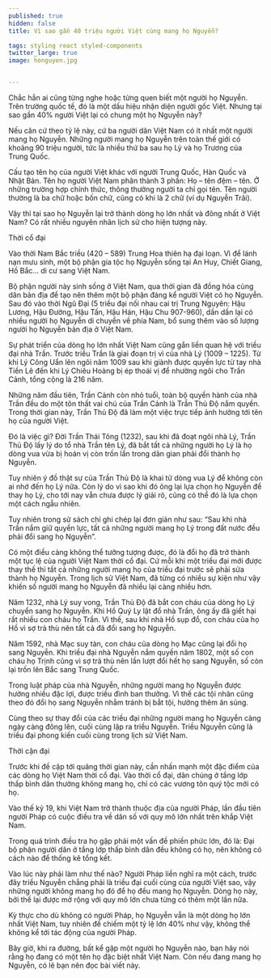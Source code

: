 ```yaml
---
published: true
hidden: false
title: Vì sao gần 40 triệu người Việt cùng mang họ Nguyễn?

tags: styling react styled-components
twitter_large: true
image: honguyen.jpg


---
```


Chắc hẳn ai cũng từng nghe hoặc từng quen biết một người họ Nguyễn. Trên trường quốc tế, đó là một dấu hiệu nhận diện người gốc Việt. Nhưng tại sao gần 40% người Việt lại có chung một họ Nguyễn này?

Nếu căn cứ theo tỷ lệ này, cứ ba người dân Việt Nam có ít nhất một người mang họ Nguyễn. Những người mang họ Nguyễn trên toàn thế giới có khoảng 90 triệu người, tức là nhiều thứ ba sau họ Lý và họ Trương của Trung Quốc.

Cấu tạo tên họ của người Việt khác với người Trung Quốc, Hàn Quốc và Nhật Bản. Tên họ người Việt Nam phân thành 3 phần: Họ – tên đệm – tên. Ở những trường hợp chính thức, thông thường người ta chỉ gọi tên. Tên người thường là ba chữ hoặc bốn chữ, cũng có khi là 2 chữ (ví dụ Nguyễn Trãi).

Vậy thì tại sao họ Nguyễn lại trở thành dòng họ lớn nhất và đông nhất ở Việt Nam? Có rất nhiều nguyên nhân lịch sử cho hiện tượng này.

Thời cổ đại

Vào thời Nam Bắc triều (420 – 589) Trung Hoa thiên hạ đại loạn. Vì để lánh nạn mưu sinh, một bộ phận gia tộc họ Nguyễn sống tại An Huy, Chiết Giang, Hồ Bắc… di cư sang Việt Nam.

Bộ phận người này sinh sống ở Việt Nam, qua thời gian đã đồng hóa cùng dân bản địa để tạo nên thêm một bộ phận đáng kể người Việt có họ Nguyễn. Sau đó vào thời Ngũ Đại (5 triều đại nối nhau cai trị Trung Nguyên: Hậu Lương, Hậu Đường, Hậu Tấn, Hậu Hán, Hậu Chu 907-960), dần dần lại có nhiều người họ Nguyễn di chuyển về phía Nam, bổ sung thêm vào số lượng người họ Nguyễn bản địa ở Việt Nam.

Sự phát triển của dòng họ lớn nhất Việt Nam cũng gắn liền quan hệ với triều đại nhà Trần. Trước triều Trần là giai đoạn trị vì của nhà Lý (1009 – 1225). Từ khi Lý Công Uẩn lên ngôi năm 1009 sau khi giành được quyền lực từ tay nhà Tiền Lê đến khi Lý Chiêu Hoàng bị ép thoái vị để nhường ngôi cho Trần Cảnh, tổng cộng là 216 năm.

Những năm đầu tiên, Trần Cảnh còn nhỏ tuổi, toàn bộ quyền hành của nhà Trần đều do một tôn thất vai chú của Trần Cảnh là Trần Thủ Độ nắm quyền. Trong thời gian này, Trần Thủ Độ đã làm một việc trực tiếp ảnh hưởng tới tên họ của người Việt.

Đó là việc gì? Ðời Trần Thái Tông (1232), sau khi đã đoạt ngôi nhà Lý, Trần Thủ Ðộ lấy lý do tổ nhà Trần tên Lý, đã bắt tất cả những người họ Lý là họ dòng vua vừa bị hoán vị còn trốn lẩn trong dân gian phải đổi thành họ Nguyễn.

Tuy nhiên ý đồ thật sự của Trần Thủ Độ là khai tử dòng vua Lý để không còn ai nhớ đến họ Lý nữa. Còn lý do vì sao khi đó ông lại lựa chọn họ Nguyễn để thay họ Lý, cho tới nay vẫn chưa được lý giải rõ, cũng có thể đó là lựa chọn một cách ngẫu nhiên.

Tuy nhiên trong sử sách chỉ ghi chép lại đơn giản như sau: “Sau khi nhà Trần nắm giữ quyền lực, tất cả những người mang họ Lý trong đất nước đều phải đổi sang họ Nguyễn”.

Có một điều càng không thể tưởng tượng được, đó là đổi họ đã trở thành một tục lệ của người Việt Nam thời cổ đại. Cứ mỗi khi một triều đại mới được thay thế thì tất cả những người mang họ của triều đại trước sẽ phải sửa thành họ Nguyễn. Trong lịch sử Việt Nam, đã từng có nhiều sự kiện như vậy khiến số người mang họ Nguyễn đã nhiều lại càng nhiều hơn.

Năm 1232, nhà Lý suy vong, Trần Thủ Độ đã bắt con cháu của dòng họ Lý chuyển sang họ Nguyễn. Khi Hồ Quý Ly lật đổ nhà Trần, ông ấy đã giết hại rất nhiều con cháu họ Trần. Vì thế, sau khi nhà Hồ sụp đổ, con cháu của họ Hồ vì sợ trả thù nên tất cả đã đổi sang họ Nguyễn.

Năm 1592, nhà Mạc suy tàn, con cháu của dòng họ Mạc cũng lại đổi họ sang Nguyễn. Khi triều đại nhà Nguyễn nắm quyền năm 1802, một số con cháu họ Trịnh cũng vì sợ trả thù nên lần lượt đổi hết họ sang Nguyễn, số còn lại trốn lên Bắc sang Trung Quốc.


Trong luật pháp của nhà Nguyễn, những người mang họ Nguyễn được hưởng nhiều đặc lợi, được triều đình ban thưởng. Vì thế các tội nhân cũng theo đó đổi họ sang Nguyễn nhằm tránh bị bắt tội, hưởng thêm ân sủng.

Cùng theo sự thay đổi của các triều đại những người mang họ Nguyễn càng ngày càng đông lên, cuối cùng lập ra triều Nguyễn. Triều Nguyễn cũng là triều đại phong kiến cuối cùng trong lịch sử Việt Nam.

Thời cận đại

Trước khi đề cập tới quãng thời gian này, cần nhấn mạnh một đặc điểm của các dòng họ Việt Nam thời cổ đại. Vào thời cổ đại, dân chúng ở tầng lớp thấp bình dân thường không mang họ, chỉ có các vương tôn quý tộc mới có họ.

Vào thế kỷ 19, khi Việt Nam trở thành thuộc địa của người Pháp, lần đầu tiên người Pháp có cuộc điều tra về dân số với quy mô lớn nhất trên khắp Việt Nam.

Trong quá trình điều tra họ gặp phải một vấn đề phiền phức lớn, đó là: Đại bộ phận người dân ở tầng lớp thấp bình dân đều không có họ, nên không có cách nào để thống kê tổng kết.

Vào lúc này phải làm như thế nào? Người Pháp liền nghĩ ra một cách, trước đây triều Nguyễn chẳng phải là triều đại cuối cùng của người Việt sao, vậy những người không mang họ đó để họ đều mang họ Nguyễn. Dòng họ này, bởi thế lại được mở rộng với quy mô lớn chưa từng có thêm một lần nữa.

Kỳ thực cho dù không có người Pháp, họ Nguyễn vẫn là một dòng họ lớn nhất Việt Nam, tuy nhiên để chiếm một tỷ lệ lớn 40% như vậy, không thể không kể tới tác động của người Pháp.

Bây giờ, khi ra đường, bất kể gặp một người họ Nguyễn nào, bạn hãy nói rằng họ đang có một tên họ đặc biệt nhất Việt Nam. Còn nếu đang mang họ Nguyễn, có lẽ bạn nên đọc bài viết này.